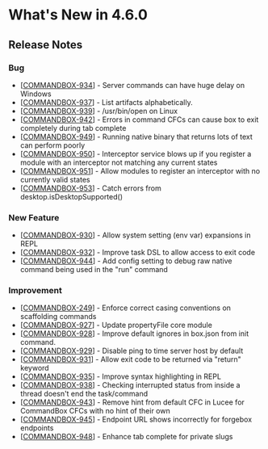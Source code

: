 # What's New in 4.6.0

## Release Notes

### Bug

* \[[COMMANDBOX-934](https://ortussolutions.atlassian.net/browse/COMMANDBOX-934)\] - Server commands can have huge delay on Windows
* \[[COMMANDBOX-937](https://ortussolutions.atlassian.net/browse/COMMANDBOX-937)\] - List artifacts alphabetically.
* \[[COMMANDBOX-939](https://ortussolutions.atlassian.net/browse/COMMANDBOX-939)\] - /usr/bin/open on Linux
* \[[COMMANDBOX-942](https://ortussolutions.atlassian.net/browse/COMMANDBOX-942)\] - Errors in command CFCs can cause box to exit completely during tab complete
* \[[COMMANDBOX-949](https://ortussolutions.atlassian.net/browse/COMMANDBOX-949)\] - Running native binary that returns lots of text can perform poorly
* \[[COMMANDBOX-950](https://ortussolutions.atlassian.net/browse/COMMANDBOX-950)\] - Interceptor service blows up if you register a module with an interceptor not matching any current states
* \[[COMMANDBOX-951](https://ortussolutions.atlassian.net/browse/COMMANDBOX-951)\] - Allow modules to register an interceptor with no currently valid states
* \[[COMMANDBOX-953](https://ortussolutions.atlassian.net/browse/COMMANDBOX-953)\] - Catch errors from desktop.isDesktopSupported\(\)

### New Feature

* \[[COMMANDBOX-930](https://ortussolutions.atlassian.net/browse/COMMANDBOX-930)\] - Allow system setting \(env var\) expansions in REPL
* \[[COMMANDBOX-932](https://ortussolutions.atlassian.net/browse/COMMANDBOX-932)\] - Improve task DSL to allow access to exit code
* \[[COMMANDBOX-944](https://ortussolutions.atlassian.net/browse/COMMANDBOX-944)\] - Add config setting to debug raw native command being used in the "run" command

### Improvement

* \[[COMMANDBOX-249](https://ortussolutions.atlassian.net/browse/COMMANDBOX-249)\] - Enforce correct casing conventions on scaffolding commands
* \[[COMMANDBOX-927](https://ortussolutions.atlassian.net/browse/COMMANDBOX-927)\] - Update propertyFile core module
* \[[COMMANDBOX-928](https://ortussolutions.atlassian.net/browse/COMMANDBOX-928)\] - Improve default ignores in box.json from init command.
* \[[COMMANDBOX-929](https://ortussolutions.atlassian.net/browse/COMMANDBOX-929)\] - Disable ping to time server host by default
* \[[COMMANDBOX-931](https://ortussolutions.atlassian.net/browse/COMMANDBOX-931)\] - Allow exit code to be returned via "return" keyword
* \[[COMMANDBOX-935](https://ortussolutions.atlassian.net/browse/COMMANDBOX-935)\] - Improve syntax highlighting in REPL
* \[[COMMANDBOX-938](https://ortussolutions.atlassian.net/browse/COMMANDBOX-938)\] - Checking interrupted status from inside a thread doesn't end the task/command
* \[[COMMANDBOX-943](https://ortussolutions.atlassian.net/browse/COMMANDBOX-943)\] - Remove hint from default CFC in Lucee for CommandBox CFCs with no hint of their own
* \[[COMMANDBOX-945](https://ortussolutions.atlassian.net/browse/COMMANDBOX-945)\] - Endpoint URL shows incorrectly for forgebox endpoints
* \[[COMMANDBOX-948](https://ortussolutions.atlassian.net/browse/COMMANDBOX-948)\] - Enhance tab complete for private slugs

